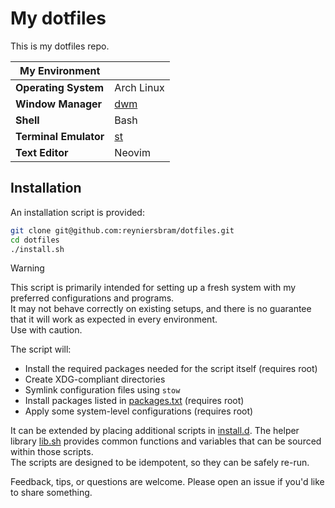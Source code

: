 # My dotfiles

This is my dotfiles repo.

| My Environment |   |
|---|---|
| **Operating System** | Arch Linux |
| **Window Manager** | [dwm](https://github.com/reyniersbram/dwm) |
| **Shell** | Bash |
| **Terminal Emulator** | [st](https://github.com/reyniersbram/st) |
| **Text Editor** | Neovim |

## Installation

An installation script is provided:

```sh
git clone git@github.com:reyniersbram/dotfiles.git
cd dotfiles
./install.sh
```

> [!WARNING]
> This script is primarily intended for setting up a fresh system with my
> preferred configurations and programs.  
> It may not behave correctly on existing setups, and there is no guarantee that
> it will work as expected in every environment.  
> Use with caution.

The script will:
- Install the required packages needed for the script itself (requires root)
- Create XDG-compliant directories
- Symlink configuration files using `stow`
- Install packages listed in [packages.txt](./etc/packages.txt) (requires root)
- Apply some system-level configurations (requires root)

It can be extended by placing additional scripts in [install.d](./install.d).
The helper library [lib.sh](./lib.sh) provides common functions and variables
that can be sourced within those scripts.  
The scripts are designed to be idempotent, so they can be safely re-run.

Feedback, tips, or questions are welcome. Please open an issue if you'd like to
share something.

